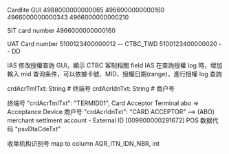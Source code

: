 Cardlite GUI
4988000000000065
4966000000000160
4966000000000343
4966000000000210

SIT card number
4966000000000160

UAT Card number
5100123400000012 -- CTBC_TWD
5100123400000020 -- DD

IAS 修改授權查詢 GUI，顯示 CTBC 客制相關 field
IAS 在查詢授權 log 時，增加輸入 mid 查询条件，可以依據卡號、MID、授權日期(range)，進行授權 log 查詢

crdAcrTmlTxt: String # 终端号
crdAcrIdnTxt: String # 商户号

终端号 "crdAcrTmlTxt": "TERMID01", Card Acceptor Terminal abo => Acceptance Device
商户号 "crdAcrIdnTxt": "CARD ACCEPTOR" --> (ABO) merchant settlment account - External ID [009900000291672]
POS 数据代码 "psvDtaCdeTxt"

收单机构识别号 map to column AQR_ITN_IDN_NBR, int
